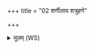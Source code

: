 +++
title = "02 शर्णीलाय शत्रुहणे"

+++
<details><summary>मूलम् (WS)</summary>

शर्णीलाय शत्रुहणे स्वाहा॥ २ ॥  
समुद्राय शत्रुहणे स्वाहा॥ ३ ॥  
सन्धसाय शत्रुहणे स्वाहा ॥ ॥ ४ ॥
</details>